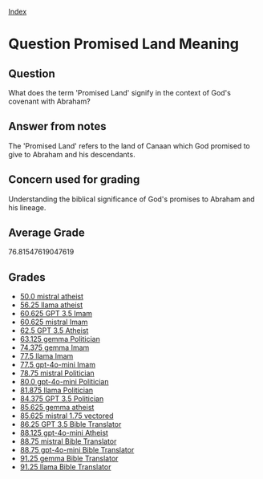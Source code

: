 
[Index](../../index.md)
# Question Promised Land Meaning
## Question
What does the term 'Promised Land' signify in the context of God's covenant with Abraham?

## Answer from notes
The 'Promised Land' refers to the land of Canaan which God promised to give to Abraham and his descendants.

## Concern used for grading
Understanding the biblical significance of God's promises to Abraham and his lineage.

## Average Grade
76.81547619047619

## Grades
 * [50.0 mistral atheist](../answers/mistral_atheist/Promised_Land_Meaning.md)
 * [56.25 llama atheist](../answers/llama_atheist/Promised_Land_Meaning.md)
 * [60.625 GPT 3.5 Imam](../answers/GPT_3.5_Imam/Promised_Land_Meaning.md)
 * [60.625 mistral Imam](../answers/mistral_Imam/Promised_Land_Meaning.md)
 * [62.5 GPT 3.5 Atheist](../answers/GPT_3.5_Atheist/Promised_Land_Meaning.md)
 * [63.125 gemma Politician](../answers/gemma_Politician/Promised_Land_Meaning.md)
 * [74.375 gemma Imam](../answers/gemma_Imam/Promised_Land_Meaning.md)
 * [77.5 llama Imam](../answers/llama_Imam/Promised_Land_Meaning.md)
 * [77.5 gpt-4o-mini Imam](../answers/gpt-4o-mini_Imam/Promised_Land_Meaning.md)
 * [78.75 mistral Politician](../answers/mistral_Politician/Promised_Land_Meaning.md)
 * [80.0 gpt-4o-mini Politician](../answers/gpt-4o-mini_Politician/Promised_Land_Meaning.md)
 * [81.875 llama Politician](../answers/llama_Politician/Promised_Land_Meaning.md)
 * [84.375 GPT 3.5 Politician](../answers/GPT_3.5_Politician/Promised_Land_Meaning.md)
 * [85.625 gemma atheist](../answers/gemma_atheist/Promised_Land_Meaning.md)
 * [85.625 mistral 1.75 vectored](../answers/mistral_1.75_vectored/Promised_Land_Meaning.md)
 * [86.25 GPT 3.5 Bible Translator](../answers/GPT_3.5_Bible_Translator/Promised_Land_Meaning.md)
 * [88.125 gpt-4o-mini Atheist](../answers/gpt-4o-mini_Atheist/Promised_Land_Meaning.md)
 * [88.75 mistral Bible Translator](../answers/mistral_Bible_Translator/Promised_Land_Meaning.md)
 * [88.75 gpt-4o-mini Bible Translator](../answers/gpt-4o-mini_Bible_Translator/Promised_Land_Meaning.md)
 * [91.25 gemma Bible Translator](../answers/gemma_Bible_Translator/Promised_Land_Meaning.md)
 * [91.25 llama Bible Translator](../answers/llama_Bible_Translator/Promised_Land_Meaning.md)
